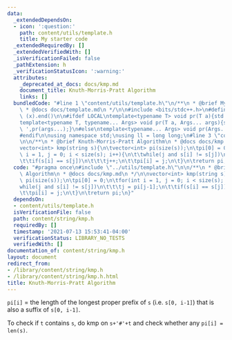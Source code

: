 ```yaml
---
data:
  _extendedDependsOn:
  - icon: ':question:'
    path: content/utils/template.h
    title: My starter code
  _extendedRequiredBy: []
  _extendedVerifiedWith: []
  _isVerificationFailed: false
  _pathExtension: h
  _verificationStatusIcon: ':warning:'
  attributes:
    _deprecated_at_docs: docs/kmp.md
    document_title: Knuth-Morris-Pratt Algorithm
    links: []
  bundledCode: "#line 1 \"content/utils/template.h\"\n/**\n * @brief My starter code\n\
    \ * @docs docs/template.md\n */\n\n#include <bits/stdc++.h>\n#define all(x) (x).begin(),\
    \ (x).end()\n\n#ifdef LOCAL\ntemplate<typename T> void pr(T a){std::cerr<<a<<std::endl;}\n\
    template<typename T, typename... Args> void pr(T a, Args... args){std::cerr<<a<<'\
    \ ',pr(args...);}\n#else\ntemplate<typename... Args> void pr(Args... args){}\n\
    #endif\n\nusing namespace std;\nusing ll = long long;\n#line 3 \"content/string/kmp.h\"\
    \n\n/**\n * @brief Knuth-Morris-Pratt Algorithm\n * @docs docs/kmp.md\n */\n\n\
    vector<int> kmp(string s){\n\tvector<int> pi(size(s));\n\tpi[0] = 0;\n\tfor(int\
    \ i = 1, j = 0; i < size(s); i++){\n\t\twhile(j and s[i] != s[j])\n\t\t\tj = pi[j-1];\n\
    \t\tif(s[i] == s[j])\n\t\t\tj++;\n\t\tpi[i] = j;\n\t}\n\treturn pi;\n}\n"
  code: "#pragma once\n#include \"../utils/template.h\"\n\n/**\n * @brief Knuth-Morris-Pratt\
    \ Algorithm\n * @docs docs/kmp.md\n */\n\nvector<int> kmp(string s){\n\tvector<int>\
    \ pi(size(s));\n\tpi[0] = 0;\n\tfor(int i = 1, j = 0; i < size(s); i++){\n\t\t\
    while(j and s[i] != s[j])\n\t\t\tj = pi[j-1];\n\t\tif(s[i] == s[j])\n\t\t\tj++;\n\
    \t\tpi[i] = j;\n\t}\n\treturn pi;\n}"
  dependsOn:
  - content/utils/template.h
  isVerificationFile: false
  path: content/string/kmp.h
  requiredBy: []
  timestamp: '2021-07-13 15:53:41-04:00'
  verificationStatus: LIBRARY_NO_TESTS
  verifiedWith: []
documentation_of: content/string/kmp.h
layout: document
redirect_from:
- /library/content/string/kmp.h
- /library/content/string/kmp.h.html
title: Knuth-Morris-Pratt Algorithm
---
```

`pi[i]` = the length of the longest proper prefix of `s` (i.e. `s[0, i-1]`) that is also a suffix of `s[0, i-1]`.

To check if `t` contains `s`, do kmp on `s+'#'+t` and check whether any `pi[i] = len(s)`.
